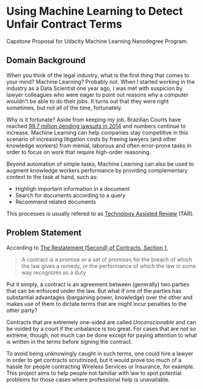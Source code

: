 # Using Machine Learning to Detect Unfair Contract Terms

Capstone Proposal for Udacity Machine Learning Nanodegree Program.

## Domain Background
When you think of the legal industry, what is the first thing that comes to your mind? Machine Learning? Probably not. When I started working in the industry as a Data Scientist one year ago, I was met with suspicion by lawyer colleagues who were eager to point out reasons why a computer wouldn't be able to do their jobs. It turns out that they were right sometimes, but not all of the time, fortunately.

Why is it fortunate? Aside from keeping my job, Brazilian Courts have reached [99.7 million pending lawsuits in 2014](http://www.cnj.jus.br/files/conteudo/arquivo/2015/11/491328c33144833370f375278683f955.pdf) and numbers continue to increase. Machine Learning can help companies stay competitive in this scenario of increasing litigation costs by freeing lawyers (and other knowledge workers) from menial, laborous and often error-prone tasks in order to focus on work that require high-order reasoning.

Beyond automation of simple tasks, Machine Learning can also be used to augment knowledge workers performance by providing complementary context to the task at hand, such as:

- Highligh important information in a document
- Search for documents according to a query
- Recommend related documents

This processes is usually refered to as [Technology Assisted Review](http://www.edrm.net/frameworks-and-standards/technology-assisted-review/) (TAR).

## Problem Statement
According to [The Restatement (Second) of Contracts, Section 1](http://www.repository.law.indiana.edu/ilj/vol7/iss7/2),
> A contract is a promise or a set of promises for the breach of which the law gives a remedy, or the performance of which the law in some way recognizes as a duty

Put it simply, a contract is an agreement between (generally) two parties that can be enforced under the law. But what if one of the parties has substantial advantages (bargaining power, knowledge) over the other and makes use of them to dictate terms that are might incur penalties to the other party?

Contracts that are extremely one-sided are called *Unconscionable* and can be voided by a court if the unbalance is too great. For cases that are not so extreme, though, not much can be done except for paying attention to what is written in the terms before signing the contract.

To avoid being unknowingly caught in such terms, one could hire a lawyer in order to get contracts scrutinized, but it would prove too much of a hassle for people contracting Wireless Services or Insurance, for example. This project aims to help people not familiar with law to spot potential problems for those cases where professional help is unavailable.

